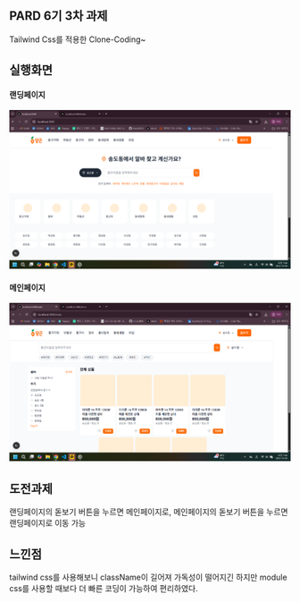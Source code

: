 ## PARD 6기 3차 과제

Tailwind Css를 적용한 Clone-Coding~

## 실행화면

#### 랜딩페이지
<img src = "public/image copy.png">

#### 메인페이지
<img src = "public/image.png">

## 도전과제

랜딩페이지의 돋보기 버튼을 누르면 메인페이지로, 메인페이지의 돋보기 버튼을 누르면 랜딩페이지로 이동 가능


## 느낀점

tailwind css를 사용해보니 className이 길어져 가독성이 떨어지긴 하지만 module css를 사용할 때보다 더 빠른 코딩이 가능하여 편리하였다.


